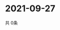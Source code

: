 # 2021-09-27
  共 0条

  <!-- BEGIN -->
  <!-- 最后更新时间Mon Sep 27 2021 05:02:48 GMT+0000 (Coordinated Universal Time) -->
  
  <!-- END -->
  
  